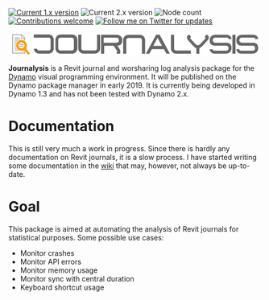 [![Current 1.x version](https://img.shields.io/badge/current%201.x%20version-unpublished-brightgreen.svg)](https://github.com/andydandy74/Journalysis/tree/master/nodes) ![Current 2.x version](https://img.shields.io/badge/current%202.x%20version-none-brightgreen.svg) ![Node count](https://img.shields.io/badge/node%20count-160-brightgreen.svg) [![Contributions welcome](https://img.shields.io/badge/contributions-welcome-brightgreen.svg?style=flat)](https://github.com/andydandy74/Journalysis/blob/master/.github/CONTRIBUTING.md) [![Follow me on Twitter for updates](https://img.shields.io/twitter/follow/a_dieckmann.svg?label=Follow&style=social)](https://twitter.com/a_dieckmann)

![Journalysis logo](icons/raw/Journalysis.png)

**Journalysis** is a Revit journal and worsharing log analysis package for the [Dynamo](http://www.dynamobim.com) visual programming environment. It will be published on the Dynamo package manager in early 2019. It is currently being developed in Dynamo 1.3 and has not been tested with Dynamo 2.x.

# Documentation
This is still very much a work in progress. Since there is hardly any documentation on Revit journals, it is a slow process. I have started writing some documentation in the [wiki](https://github.com/andydandy74/Journalysis/wiki) that may, however, not always be up-to-date.

# Goal
This package is aimed at automating the analysis of Revit journals for statistical purposes. Some possible use cases:
- Monitor crashes
- Monitor API errors
- Monitor memory usage
- Monitor sync with central duration
- Keyboard shortcut usage
